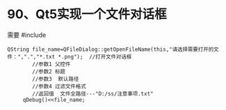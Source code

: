 # 90、Qt5实现一个文件对话框

需要  #include <QFileDialog>

```
QString file_name=QFileDialog::getOpenFileName(this,"请选择需要打开的文件：",".","*.txt *.png");  //打开文件对话框
        //参数1 父控件
        //参数2 标题
        //参数3  默认路径
        //参数4 过滤文件格式
        //返回值  文件全路径---"D:/ss/注意事项.txt"
     qDebug()<<file_name;
```

